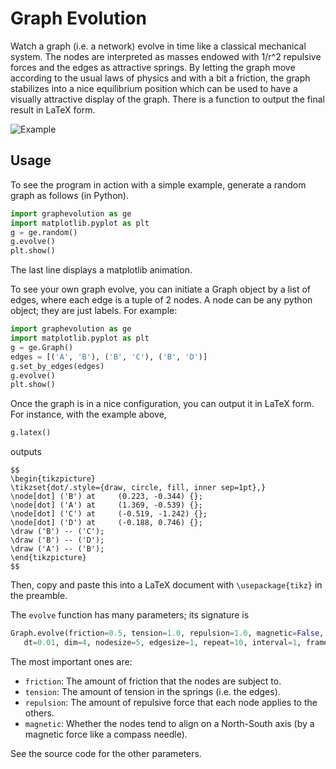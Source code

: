 # Graph Evolution

Watch a graph (i.e. a network) evolve in time like a classical mechanical system. The nodes are interpreted as masses endowed with 1/r^2 repulsive forces and the edges as attractive springs. By letting the graph move according to the usual laws of physics and with a bit a friction, the graph stabilizes into a nice equilibrium position which can be used to have a visually attractive display of the graph. There is a function to output the final result in LaTeX form.

![Example](./examples/ex2.gif)

## Usage

To see the program in action with a simple example, generate a random graph as follows (in Python).
```python
import graphevolution as ge
import matplotlib.pyplot as plt
g = ge.random()
g.evolve()
plt.show()
```
The last line displays a matplotlib animation.

To see your own graph evolve, you can initiate a Graph object by a list of edges, where each edge is a tuple of 2 nodes. A node can be any python object; they are just labels. For example:
```python
import graphevolution as ge
import matplotlib.pyplot as plt
g = ge.Graph()
edges = [('A', 'B'), ('B', 'C'), ('B', 'D')]
g.set_by_edges(edges)
g.evolve()
plt.show()
```
Once the graph is in a nice configuration, you can output it in LaTeX form. For instance, with the example above,
```python
g.latex()
```
outputs
```
$$
\begin{tikzpicture}
\tikzset{dot/.style={draw, circle, fill, inner sep=1pt},}
\node[dot] ('B') at 	(0.223, -0.344) {};
\node[dot] ('A') at 	(1.369, -0.539) {};
\node[dot] ('C') at 	(-0.519, -1.242) {};
\node[dot] ('D') at 	(-0.188, 0.746) {};
\draw ('B') -- ('C');
\draw ('B') -- ('D');
\draw ('A') -- ('B');
\end{tikzpicture}
$$
```

Then, copy and paste this into a LaTeX document with `\usepackage{tikz}` in the preamble.


The `evolve` function has many parameters; its signature is
```python
Graph.evolve(friction=0.5, tension=1.0, repulsion=1.0, magnetic=False,
   dt=0.01, dim=4, nodesize=5, edgesize=1, repeat=10, interval=1, frames=500)
```
The most important ones are:

* `friction`: The amount of friction that the nodes are subject to.
* `tension`: The amount of tension in the springs (i.e. the edges).
* `repulsion`: The amount of repulsive force that each node applies to the others.
* `magnetic`: Whether the nodes tend to align on a North-South axis (by a magnetic force like a compass needle).

See the source code for the other parameters.

